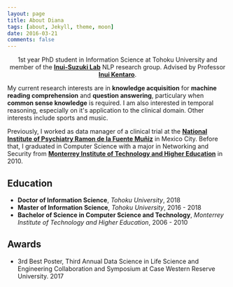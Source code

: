 ```yaml
---
layout: page
title: About Diana
tags: [about, Jekyll, theme, moon]
date: 2016-03-21
comments: false
---
```

    
<center>1st year PhD student in Information Science at Tohoku University and member of the <a href="http://www.cl.ecei.tohoku.ac.jp/" target="_blank"><b>Inui-Suzuki Lab</b></a> NLP research group. Advised by Professor <a href="http://www.cl.ecei.tohoku.ac.jp/~inui/" target="_blank"><b>Inui Kentaro</b></a>.</center>

My current research interests are in **knowledge acquisition** for **machine reading comprehension** and **question answering**, particulary when **common sense knowledge** is required. I am also interested in temporal reasoning, especially on it's application to the clinical domain. Other interests include sports and music. 

Previously, I worked as data manager of a clinical trial at the <a href="https://mentalhealth.apec.org/partners/mexico/mexico-ram%C3%B3n-de-la-fuente-mu%C3%B1iz-national-institute-psychiatry" target="_blank"><b>National Institute of Psychiatry Ramon de la Fuente Muñiz</b></a> in Mexico City. Before that, I graduated in Computer Science with a major in Networking and Security from <a href="https://tec.mx/en/ciudad-de-mexico" target="_blank"><b>Monterrey Institute of Technology and Higher Education</b></a> in 2010.

## Education
* **Doctor of Information Science**, *Tohoku University*, 2018
* **Master of Information Science**, *Tohoku University*, 2016 - 2018
* **Bachelor of Science in Computer Science and Technology**, *Monterrey Institute of Technology and Higher Education*, 2006 - 2010

## Awards
* 3rd Best Poster, Third Annual Data Science in Life Science and Engineering Collaboration and Symposium at Case Western Reserve University. 2017
